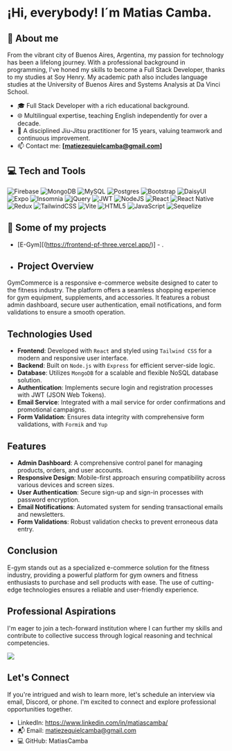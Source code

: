 # ¡Hi, everybody! I´m Matias Camba.

## 👤 About me
From the vibrant city of Buenos Aires, Argentina, my passion for technology has been a lifelong journey. With a professional background in programming, I've honed my skills to become a Full Stack Developer, thanks to my studies at Soy Henry. My academic path also includes language studies at the University of Buenos Aires and Systems Analysis at Da Vinci School.

- 🎓 Full Stack Developer with a rich educational background.
- 🌐 Multilingual expertise, teaching English independently for over a decade.
- 🥋 A disciplined Jiu-Jitsu practitioner for 15 years, valuing teamwork and continuous improvement.
- 📫 Contact me: **[matiezequielcamba@gmail.com]**


## 💻 Tech and Tools
<!-- Personaliza tus insignias aquí: https://shields.io/ -->
![Firebase](https://img.shields.io/badge/firebase-a08021?style=for-the-badge&logo=firebase&logoColor=ffcd34)
![MongoDB](https://img.shields.io/badge/MongoDB-%234ea94b.svg?style=for-the-badge&logo=mongodb&logoColor=white)
![MySQL](https://img.shields.io/badge/mysql-4479A1.svg?style=for-the-badge&logo=mysql&logoColor=white)
![Postgres](https://img.shields.io/badge/postgres-%23316192.svg?style=for-the-badge&logo=postgresql&logoColor=white)
![Bootstrap](https://img.shields.io/badge/bootstrap-%238511FA.svg?style=for-the-badge&logo=bootstrap&logoColor=white)
![DaisyUI](https://img.shields.io/badge/daisyui-5A0EF8?style=for-the-badge&logo=daisyui&logoColor=white)
![Expo](https://img.shields.io/badge/expo-1C1E24?style=for-the-badge&logo=expo&logoColor=#D04A37)
![Insomnia](https://img.shields.io/badge/Insomnia-black?style=for-the-badge&logo=insomnia&logoColor=5849BE)
![jQuery](https://img.shields.io/badge/jquery-%230769AD.svg?style=for-the-badge&logo=jquery&logoColor=white)
![JWT](https://img.shields.io/badge/JWT-black?style=for-the-badge&logo=JSON%20web%20tokens)
![NodeJS](https://img.shields.io/badge/node.js-6DA55F?style=for-the-badge&logo=node.js&logoColor=white)
![React](https://img.shields.io/badge/react-%2320232a.svg?style=for-the-badge&logo=react&logoColor=%2361DAFB)
![React Native](https://img.shields.io/badge/react_native-%2320232a.svg?style=for-the-badge&logo=react&logoColor=%2361DAFB)
![Redux](https://img.shields.io/badge/redux-%23593d88.svg?style=for-the-badge&logo=redux&logoColor=white)
![TailwindCSS](https://img.shields.io/badge/tailwindcss-%2338B2AC.svg?style=for-the-badge&logo=tailwind-css&logoColor=white)
![Vite](https://img.shields.io/badge/vite-%23646CFF.svg?style=for-the-badge&logo=vite&logoColor=white)
![HTML5](https://img.shields.io/badge/html5-%23E34F26.svg?style=for-the-badge&logo=html5&logoColor=white)
![JavaScript](https://img.shields.io/badge/javascript-%23323330.svg?style=for-the-badge&logo=javascript&logoColor=%23F7DF1E)
![Sequelize](https://img.shields.io/badge/Sequelize-52B0E7?style=for-the-badge&logo=Sequelize&logoColor=white)
 

<!-- Añade más tecnologías que conoces -->

## 🌟 Some of my projects
<!-- Asegúrate de actualizar los enlaces con tus repositorios -->
- [E-Gym][(https://frontend-pf-three.vercel.app/)] - .
- ## Project Overview
GymCommerce is a responsive e-commerce website designed to cater to the fitness industry. The platform offers a seamless shopping experience for gym equipment, supplements, and accessories. It features a robust admin dashboard, secure user authentication, email notifications, and form validations to ensure a smooth operation.

## Technologies Used
- **Frontend**: Developed with `React` and styled using `Tailwind CSS` for a modern and responsive user interface.
- **Backend**: Built on `Node.js` with `Express` for efficient server-side logic.
- **Database**: Utilizes `MongoDB` for a scalable and flexible NoSQL database solution.
- **Authentication**: Implements secure login and registration processes with JWT (JSON Web Tokens).
- **Email Service**: Integrated with a mail service for order confirmations and promotional campaigns.
- **Form Validation**: Ensures data integrity with comprehensive form validations, with `Formik` and `Yup`

## Features
- **Admin Dashboard**: A comprehensive control panel for managing products, orders, and user accounts.
- **Responsive Design**: Mobile-first approach ensuring compatibility across various devices and screen sizes.
- **User Authentication**: Secure sign-up and sign-in processes with password encryption.
- **Email Notifications**: Automated system for sending transactional emails and newsletters.
- **Form Validations**: Robust validation checks to prevent erroneous data entry.

## Conclusion
E-gym stands out as a specialized e-commerce solution for the fitness industry, providing a powerful platform for gym owners and fitness enthusiasts to purchase and sell products with ease. The use of cutting-edge technologies ensures a reliable and user-friendly experience.

## Professional Aspirations
I'm eager to join a tech-forward institution where I can further my skills and contribute to collective success through logical reasoning and technical competencies.

<picture>
  <source
    srcset="https://github-readme-stats.vercel.app/api?username=MatiasCamba&show_icons=true&theme=dark&rank_icon=github"
    media="(prefers-color-scheme: dark)"
  />
  <source
    srcset="https://github-readme-stats.vercel.app/api?username=MatiasCamba&show_icons=true&rank_icon=github"
    media="(prefers-color-scheme: light), (prefers-color-scheme: no-preference)"
  />
  <img src="https://github-readme-stats.vercel.app/api?username=MatiasCamba&show_icons=true&rank_icon=github" />
</picture>

## Let's Connect
If you're intrigued and wish to learn more, let's schedule an interview via email, Discord, or phone. I'm excited to connect and explore professional opportunities together.

- LinkedIn: https://www.linkedin.com/in/matiascamba/
- 📬 Email: matiezequielcamba@gmail.com
- 💻 GitHub: MatiasCamba


<!-- No olvides actualizar 'tu-usuario' con tu nombre de usuario real de GitHub -->

